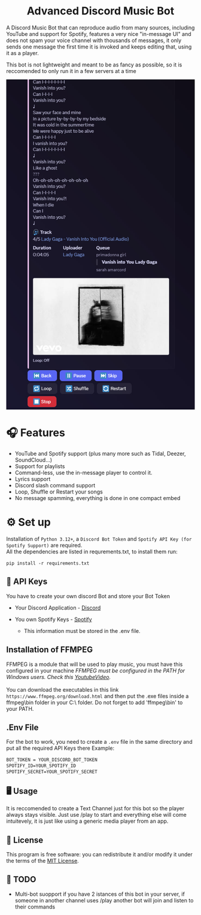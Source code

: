 <h1 align="center">Advanced Discord Music Bot</h1>
A Discord Music Bot that can reproduce audio from many sources, including YouTube and support for Spotify, features a very nice "in-message UI" and does not spam your voice channel with thousands of messages, it only sends one message the first time it is invoked and keeps editing that, using it as a player.

This bot is not lightweight and meant to be as fancy as possible, so it is reccomended to only run it in a few servers at a time

<p align="center">
  <img src="player.jpg" />
</p>

#  **🎧 Features**
- YouTube and Spotify support (plus many more such as Tidal, Deezer, SoundCloud...)
- Support for playlists
- Command-less, use the in-message player to control it.
- Lyrics support
- Discord slash command support
- Loop, Shuffle or Restart your songs
- No message spamming, everything is done in one compact embed

# **⚙️ Set up** 
Installation of ``Python 3.12+``, a ``Discord Bot Token`` and ``Spotify API Key (for Spotify Support)`` are required. <br>
All the dependencies are listed in requrements.txt, to install them run:
 
```
pip install -r requirements.txt
```
##  **🔑 API Keys**
You have to create your own discord Bot and store your Bot Token 
 * Your Discord Application - [Discord](https://discord.com/developers)
 * You own Spotify Keys - [Spotify](https://developer.spotify.com/dashboard/applications)

    - This information must be stored in the .env file.

##  **Installation of FFMPEG**<br>
FFMPEG is a module that will be used to play music, you must have this configured in your machine
*FFMPEG must be configured in the PATH for Windows users. Check this [YoutubeVideo](https://www.youtube.com/watch?v=r1AtmY-RMyQ&t=114s&ab_channel=TroubleChute).* <br><br>
You can download the executables in this link `https://www.ffmpeg.org/download.html` and then put the .exe files inside a ffmpeg\bin folder in your C:\ folder. Do not forget to add 'ffmpeg\bin' to your PATH.

## **.Env File**
For the bot to work, you need to create a ``.env`` file in the same directory and put all the required API Keys there
Example:
```env
BOT_TOKEN = YOUR_DISCORD_BOT_TOKEN
SPOTIFY_ID=YOUR_SPOTIFY_ID
SPOTIFY_SECRET=YOUR_SPOTIFY_SECRET
```

## 🖥️ Usage
It is reccomended to create a Text Channel just for this bot so the player always stays visible.
Just use /play to start and everything else will come intuitevely, it is just like using a generic media player from an app.

## 📖 License
This program is free software: you can redistribute it and/or modify it under the terms of the [MIT License](https://github.com/RafaelSolVargas/Vulkan/blob/master/LICENSE).

## 🔨 TODO
- Multi-bot suopport if you have 2 istances of this bot in your server, if someone in another channel uses /play another bot will join and listen to their commands
